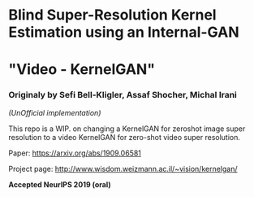 # Blind Super-Resolution Kernel Estimation using an Internal-GAN
# "Video - KernelGAN"
### Originaly by Sefi Bell-Kligler, Assaf Shocher, Michal Irani 
*(UnOfficial implementation)*

This repo is a WIP. on changing a KernelGAN for zeroshot image super resolution to a video KernelGAN for zero-shot video super resolution.

Paper: https://arxiv.org/abs/1909.06581

Project page: http://www.wisdom.weizmann.ac.il/~vision/kernelgan/  

**Accepted NeurIPS 2019 (oral)**

